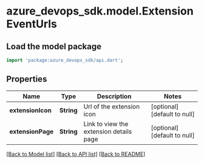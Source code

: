 # azure_devops_sdk.model.ExtensionEventUrls

## Load the model package
```dart
import 'package:azure_devops_sdk/api.dart';
```

## Properties
Name | Type | Description | Notes
------------ | ------------- | ------------- | -------------
**extensionIcon** | **String** | Url of the extension icon | [optional] [default to null]
**extensionPage** | **String** | Link to view the extension details page | [optional] [default to null]

[[Back to Model list]](../README.md#documentation-for-models) [[Back to API list]](../README.md#documentation-for-api-endpoints) [[Back to README]](../README.md)


